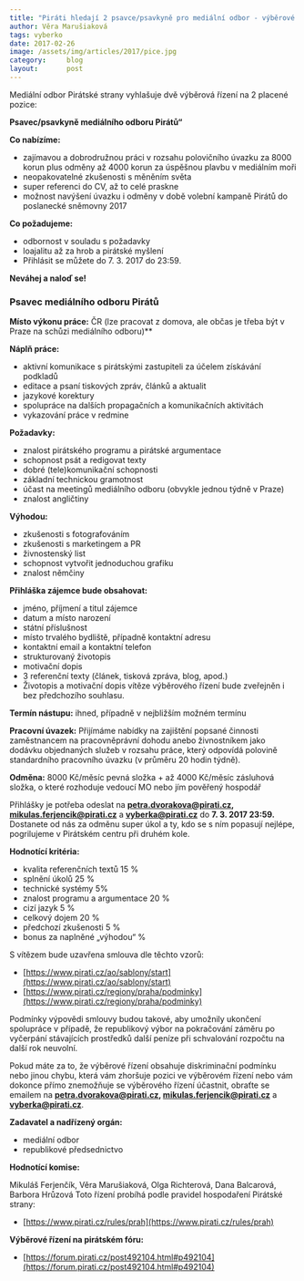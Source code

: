 ```yaml
---
title: "Piráti hledají 2 psavce/psavkyně pro mediální odbor - výběrové řízení"
author: Věra Marušiaková
tags: vyberko
date: 2017-02-26
image: /assets/img/articles/2017/pice.jpg
category:     blog
layout:       post
---
```


Mediální odbor Pirátské strany vyhlašuje dvě výběrová řízení na 2 placené pozice:

‪‪**Psavec/psavkyně mediálního odboru Pirátů“**

**Co nabízíme:**

* zajímavou a dobrodružnou práci v rozsahu polovičního úvazku za 8000 korun plus odměny až 4000 korun za úspěšnou plavbu v mediálním moři
* neopakovatelné zkušenosti s měněním světa
* super referenci do CV, až to celé praskne
* možnost navýšení úvazku i odměny v době volební kampaně Pirátů do poslanecké sněmovny 2017

**Co požadujeme:**

* odbornost v souladu s požadavky
* loajalitu až za hrob a pirátské myšlení
* Přihlásit se můžete do 7. 3. 2017 do 23:59.

**Neváhej a naloď se!**

### Psavec mediálního odboru Pirátů

**Místo výkonu práce:** ČR (lze pracovat z domova, ale občas je třeba být v Praze na schůzi mediálního odboru)**

**Náplň práce:**

* aktivní komunikace s pirátskými zastupiteli za účelem získávání podkladů
* editace a psaní tiskových zpráv, článků a aktualit
* jazykové korektury
* spolupráce na dalších propagačních a komunikačních aktivitách
* vykazování práce v redmine

**Požadavky:**

* znalost pirátského programu a pirátské argumentace
* schopnost psát a redigovat texty
* dobré (tele)komunikační schopnosti
* základní technickou gramotnost
* účast na meetingů mediálního odboru (obvykle jednou týdně v Praze)
* znalost angličtiny

**Výhodou:**

* zkušenosti s fotografováním
* zkušenosti s marketingem a PR
* živnostenský list
* schopnost vytvořit jednoduchou grafiku
* znalost němčiny

**Přihláška zájemce bude obsahovat:**

* jméno, příjmení a titul zájemce
* datum a místo narození
* státní příslušnost
* místo trvalého bydliště, případně kontaktní adresu
* kontaktní email a kontaktní telefon
* strukturovaný životopis
* motivační dopis
* 3 referenční texty (článek, tisková zpráva, blog, apod.)
* Životopis a motivační dopis vítěze výběrového řízení bude zveřejněn i bez předchozího souhlasu.

**Termín nástupu:** ihned, případně v nejbližším možném termínu

**Pracovní úvazek:** Přijímáme nabídky na zajištění popsané činnosti zaměstnancem na pracovněprávní dohodu anebo živnostníkem jako dodávku objednaných služeb v rozsahu práce, který odpovídá polovině standardního pracovního úvazku (v průměru 20 hodin týdně).

**Odměna:** 8000 Kč/měsíc pevná složka + až 4000 Kč/měsíc zásluhová složka, o které rozhoduje vedoucí MO nebo jím pověřený hospodář

Přihlášky je potřeba odeslat na **petra.dvorakova@pirati.cz, mikulas.ferjencik@pirati.cz** a **vyberka@pirati.cz** do **7. 3. 2017 23:59.** Dostanete od nás za odměnu super úkol a ty, kdo se s ním popasují nejlépe, pogrilujeme v Pirátském centru při druhém kole.

**Hodnotící kritéria:**

* kvalita referenčních textů 15 %
* splnění úkolů 25 %
* technické systémy 5%
* znalost programu a argumentace 20 %
* cizí jazyk 5 %
* celkový dojem 20 %
* předchozí zkušenosti 5 %
* bonus za naplněné „výhodou“ %

S vítězem bude uzavřena smlouva dle těchto vzorů:

* [https://www.pirati.cz/ao/sablony/start](https://www.pirati.cz/ao/sablony/start)
* [https://www.pirati.cz/regiony/praha/podminky](https://www.pirati.cz/regiony/praha/podminky)

Podmínky výpovědi smlouvy budou takové, aby umožnily ukončení spolupráce v případě, že republikový výbor na pokračování záměru po vyčerpání stávajících prostředků další peníze při schvalování rozpočtu na další rok neuvolní.

Pokud máte za to, že výběrové řízení obsahuje diskriminační podmínku nebo jinou chybu, která vám zhoršuje pozici ve výběrovém řízení nebo vám dokonce přímo znemožňuje se výběrového řízení účastnit, obraťte se emailem na **petra.dvorakova@pirati.cz, mikulas.ferjencik@pirati.cz** a **vyberka@pirati.cz**.

**Zadavatel a nadřízený orgán:**

* mediální odbor
* republikové předsednictvo

**Hodnotící komise:**

Mikuláš Ferjenčík, Věra Marušiaková, Olga Richterová, Dana Balcarová, Barbora Hrůzová
Toto řízení probíhá podle pravidel hospodaření Pirátské strany:

* [https://www.pirati.cz/rules/prah](https://www.pirati.cz/rules/prah)

**Výběrové řízení na pirátském fóru:**

* [https://forum.pirati.cz/post492104.html#p492104](https://forum.pirati.cz/post492104.html#p492104)
